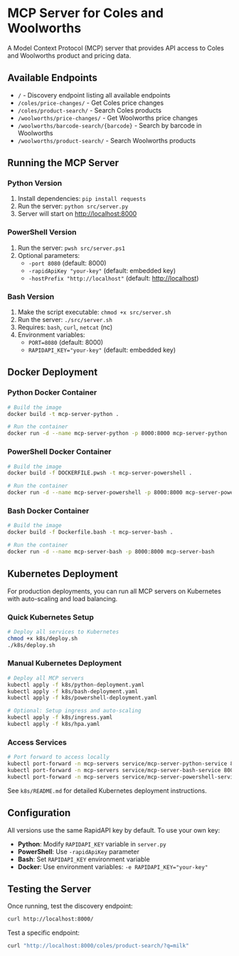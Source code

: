 # MCP Server for Coles and Woolworths

A Model Context Protocol (MCP) server that provides API access to Coles and Woolworths product and pricing data.

## Available Endpoints

- `/` - Discovery endpoint listing all available endpoints
- `/coles/price-changes/` - Get Coles price changes
- `/coles/product-search/` - Search Coles products
- `/woolworths/price-changes/` - Get Woolworths price changes
- `/woolworths/barcode-search/{barcode}` - Search by barcode in Woolworths
- `/woolworths/product-search/` - Search Woolworths products

## Running the MCP Server

### Python Version

1. Install dependencies: `pip install requests`
2. Run the server: `python src/server.py`
3. Server will start on <http://localhost:8000>

### PowerShell Version

1. Run the server: `pwsh src/server.ps1`
2. Optional parameters:
   - `-port 8080` (default: 8000)
   - `-rapidApiKey "your-key"` (default: embedded key)
   - `-hostPrefix "http://localhost"` (default: <http://localhost>)

### Bash Version

1. Make the script executable: `chmod +x src/server.sh`
2. Run the server: `./src/server.sh`
3. Requires: `bash`, `curl`, `netcat` (nc)
4. Environment variables:
   - `PORT=8080` (default: 8000)
   - `RAPIDAPI_KEY="your-key"` (default: embedded key)

## Docker Deployment

### Python Docker Container

```bash
# Build the image
docker build -t mcp-server-python .

# Run the container
docker run -d --name mcp-server-python -p 8000:8000 mcp-server-python
```

### PowerShell Docker Container

```bash
# Build the image
docker build -f DOCKERFILE.pwsh -t mcp-server-powershell .

# Run the container
docker run -d --name mcp-server-powershell -p 8000:8000 mcp-server-powershell
```

### Bash Docker Container

```bash
# Build the image
docker build -f Dockerfile.bash -t mcp-server-bash .

# Run the container
docker run -d --name mcp-server-bash -p 8000:8000 mcp-server-bash
```

## Kubernetes Deployment

For production deployments, you can run all MCP servers on Kubernetes with auto-scaling and load balancing.

### Quick Kubernetes Setup

```bash
# Deploy all services to Kubernetes
chmod +x k8s/deploy.sh
./k8s/deploy.sh
```

### Manual Kubernetes Deployment

```bash
# Deploy all MCP servers
kubectl apply -f k8s/python-deployment.yaml
kubectl apply -f k8s/bash-deployment.yaml
kubectl apply -f k8s/powershell-deployment.yaml

# Optional: Setup ingress and auto-scaling
kubectl apply -f k8s/ingress.yaml
kubectl apply -f k8s/hpa.yaml
```

### Access Services

```bash
# Port forward to access locally
kubectl port-forward -n mcp-servers service/mcp-server-python-service 8000:80
kubectl port-forward -n mcp-servers service/mcp-server-bash-service 8001:80
kubectl port-forward -n mcp-servers service/mcp-server-powershell-service 8002:80
```

See `k8s/README.md` for detailed Kubernetes deployment instructions.

## Configuration

All versions use the same RapidAPI key by default. To use your own key:

- **Python**: Modify `RAPIDAPI_KEY` variable in `server.py`
- **PowerShell**: Use `-rapidApiKey` parameter
- **Bash**: Set `RAPIDAPI_KEY` environment variable
- **Docker**: Use environment variables: `-e RAPIDAPI_KEY="your-key"`

## Testing the Server

Once running, test the discovery endpoint:

```bash
curl http://localhost:8000/
```

Test a specific endpoint:

```bash
curl "http://localhost:8000/coles/product-search/?q=milk"
```